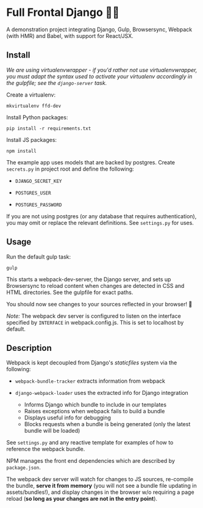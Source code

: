 # Full Frontal Django :ok_woman:

A demonstration project integrating Django, Gulp, Browsersync, Webpack (with HMR) and Babel, 
with support for React/JSX.

## Install

_We are using virtualenvwrapper - if you'd rather not use virtualenvwrapper, you must adapt the syntax
used to activate your virtualenv accordingly in the gulpfile; see the `django-server` task._

Create a virtualenv:

```
mkvirtualenv ffd-dev
```

Install Python packages:

```
pip install -r requirements.txt
```

Install JS packages:

```
npm install
```

The example app uses models that are backed by postgres. Create `secrets.py` in project root 
and define the following:

* `DJANGO_SECRET_KEY`

* `POSTGRES_USER`

* `POSTGRES_PASSWORD`

If you are not using postgres (or any database that requires authentication), you may omit or replace
the relevant definitions. See `settings.py` for uses.

## Usage

Run the default gulp task:

```
gulp
```

This starts a webpack-dev-server, the Django server, and sets up Browsersync to reload content
when changes are detected in CSS and HTML directories. See the gulpfile for exact paths.

You should now see changes to your sources reflected in your browser! :tada:
 
 _Note:_ The webpack dev server is configured to listen on the interface specified by `INTERFACE` in 
 webpack.config.js. This is set to localhost by default.
 
## Description

Webpack is kept decoupled from Django's _staticfiles_ system via the following:

* `webpack-bundle-tracker` extracts information from webpack

* `django-webpack-loader` uses the extracted info for Django integration
    * Informs Django which bundle to include in our templates
    * Raises exceptions when webpack fails to build a bundle
    * Displays useful info for debugging
    * Blocks requests when a bundle is being generated (only the latest bundle will be loaded)
    
See `settings.py` and any reactive template for examples of how to reference the webpack bundle.

NPM manages the front end dependencies which are described by `package.json`.

The webpack dev server will watch for changes to JS sources, re-compile the bundle, __serve it 
from memory__ (you will not see a bundle file updating in assets/bundles!), and display changes
in the browser w/o requiring a page reload (__so long as your changes are not in the entry point__).
